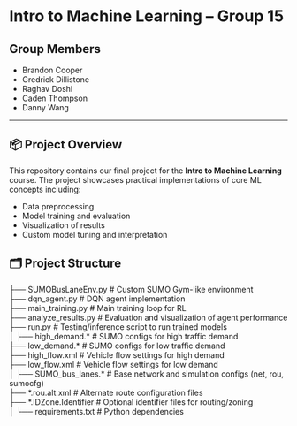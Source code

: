 # Intro to Machine Learning – Group 15

## Group Members
- Brandon Cooper  
- Gredrick Dillistone  
- Raghav Doshi  
- Caden Thompson  
- Danny Wang  

---

## 📦 Project Overview

This repository contains our final project for the **Intro to Machine Learning** course. The project showcases practical implementations of core ML concepts including:
- Data preprocessing
- Model training and evaluation
- Visualization of results
- Custom model tuning and interpretation

## 🗂️ Project Structure
├── SUMOBusLaneEnv.py            # Custom SUMO Gym-like environment<br>
├── dqn_agent.py                  # DQN agent implementation<br>
├── main_training.py              # Main training loop for RL<br>
├── analyze_results.py            # Evaluation and visualization of agent performance<br>
├── run.py                        # Testing/inference script to run trained models<br>
│
├── high_demand.*                 # SUMO configs for high traffic demand<br>
├── low_demand.*                  # SUMO configs for low traffic demand<br>
├── high_flow.xml                 # Vehicle flow settings for high demand<br>
├── low_flow.xml                  # Vehicle flow settings for low demand<br>
│
├── SUMO_bus_lanes.*              # Base network and simulation configs (net, rou, sumocfg)<br>
├── *.rou.alt.xml                 # Alternate route configuration files<br>
├── *.IDZone.Identifier           # Optional identifier files for routing/zoning<br>
│
└── requirements.txt              # Python dependencies<br>
